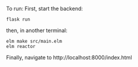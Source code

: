 To run:
First, start the backend:
```
flask run
```

then, in another terminal:

```
elm make src/main.elm
elm reactor
```

Finally, navigate to http://localhost:8000/index.html

